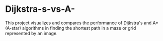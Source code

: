 # Dijkstra-s-vs-A-
This project visualizes and compares the performance of Dijkstra's and A* (A-star) algorithms in finding the shortest path in a maze or grid represented by an image.
